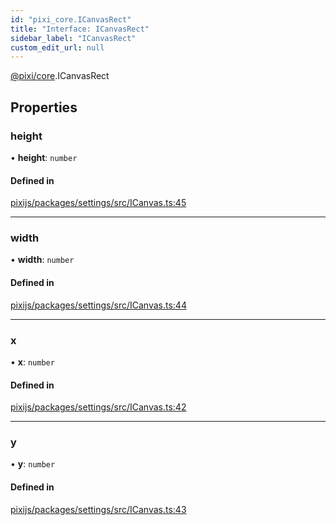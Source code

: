 ```yaml
---
id: "pixi_core.ICanvasRect"
title: "Interface: ICanvasRect"
sidebar_label: "ICanvasRect"
custom_edit_url: null
---
```


[@pixi/core](../modules/pixi_core.md).ICanvasRect

## Properties

### height

• **height**: `number`

#### Defined in

[pixijs/packages/settings/src/ICanvas.ts:45](https://github.com/pixijs/pixijs/blob/2194fe5c5/packages/settings/src/ICanvas.ts#L45)

___

### width

• **width**: `number`

#### Defined in

[pixijs/packages/settings/src/ICanvas.ts:44](https://github.com/pixijs/pixijs/blob/2194fe5c5/packages/settings/src/ICanvas.ts#L44)

___

### x

• **x**: `number`

#### Defined in

[pixijs/packages/settings/src/ICanvas.ts:42](https://github.com/pixijs/pixijs/blob/2194fe5c5/packages/settings/src/ICanvas.ts#L42)

___

### y

• **y**: `number`

#### Defined in

[pixijs/packages/settings/src/ICanvas.ts:43](https://github.com/pixijs/pixijs/blob/2194fe5c5/packages/settings/src/ICanvas.ts#L43)
